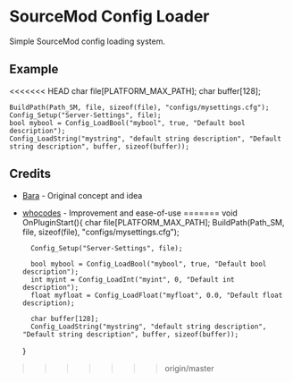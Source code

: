 # SourceMod Config Loader
Simple SourceMod config loading system.


## Example

<<<<<<< HEAD
    char file[PLATFORM_MAX_PATH];
    char buffer[128];

    BuildPath(Path_SM, file, sizeof(file), "configs/mysettings.cfg");
    Config_Setup("Server-Settings", file);
    bool mybool = Config_LoadBool("mybool", true, "Default bool description");
    Config_LoadString("mystring", "default string description", "Default string description", buffer, sizeof(buffer));


## Credits
* [Bara](https://github.com/Bara20) - Original concept and idea
* [whocodes](https://whocodes.pw/) - Improvement and ease-of-use
=======
    void OnPluginStart(){
        char file[PLATFORM_MAX_PATH];
        BuildPath(Path_SM, file, sizeof(file), "configs/mysettings.cfg");
        
        Config_Setup("Server-Settings", file);
        
        bool mybool = Config_LoadBool("mybool", true, "Default bool description");
        int myint = Config_LoadInt("myint", 0, "Default int description");
        float myfloat = Config_LoadFloat("myfloat", 0.0, "Default float description);
        
        char buffer[128];
        Config_LoadString("mystring", "default string description", "Default string description", buffer, sizeof(buffer));
    }
>>>>>>> origin/master
